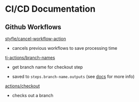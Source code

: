 # CI/CD Documentation

## Github Workflows

[styfle/cancel-workflow-action](https://github.com/styfle/cancel-workflow-action)

* cancels previous workflows to save processing time

[tj-actions/branch-names](https://github.com/tj-actions/branch-names)

* get branch name for checkout step

* saved to `steps.branch-name.outputs`
  (see [docs](https://github.com/tj-actions/branch-names#usage) for more info)

[actions/checkout](https://github.com/actions/checkout)

* checks out a branch
